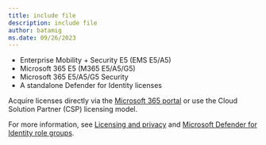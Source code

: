 ```yaml
---
title: include file
description: include file
author: batamig
ms.date: 09/26/2023
---
```


- Enterprise Mobility + Security E5 (EMS E5/A5)
- Microsoft 365 E5 (M365 E5/A5/G5)
- Microsoft 365 E5/A5/G5 Security
- A standalone Defender for Identity licenses

Acquire licenses directly via the [Microsoft 365 portal](https://www.microsoft.com/cloud-platform/enterprise-mobility-security-pricing) or use the Cloud Solution Partner (CSP) licensing model. 

For more information, see [Licensing and privacy](/defender-for-identity/technical-faq#licensing-and-privacy) and [Microsoft Defender for Identity role groups](role-groups.md).
